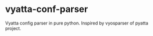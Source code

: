 vyatta-conf-parser
==================

Vyatta config parser in pure python. Inspired by vyosparser of pyatta project.
